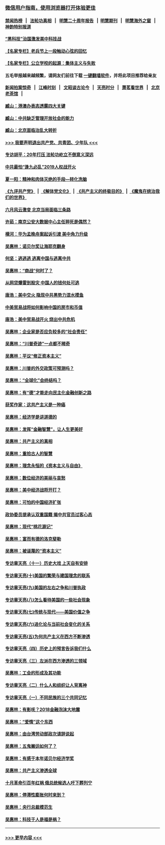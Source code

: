 ### [微信用户指南，使用浏览器打开体验更佳](https://github.com/gfw-breaker/banned-news1/blob/master/indexes/wechat-guide.md?t=0)
#### [禁闻热榜](热点新闻.md?t=0)  &nbsp;&nbsp;|&nbsp;&nbsp; [法轮功真相](https://github.com/gfw-breaker/truth/blob/master/README.md?t=0) &nbsp;&nbsp;|&nbsp;&nbsp; [明慧二十周年报告](https://github.com/gfw-breaker/mh-reports/blob/master/README.md?t=0) &nbsp;&nbsp;|&nbsp;&nbsp;[明慧期刊](https://github.com/gfw-breaker/mh-qikan) &nbsp;&nbsp;|&nbsp;&nbsp; [明慧海外之窗](https://github.com/gfw-breaker/mh-news/blob/master/README.md?t=0) &nbsp;&nbsp;|&nbsp;&nbsp; [神韵特别报道](https://github.com/gfw-breaker/mh-news/blob/master/shenyun.md?t=0)
#### [“黑科技”治国激发美中科技战](../pages/nsc423/n11638056.md?t=02072011) 
#### [【名家专栏】老兵节上一段触动心弦的回忆](../pages/nsc423/n11646016.md?t=02072011) 
#### [【名家专栏】公立学校的起源：集体主义与失败](../pages/nsc423/n11601833.md?t=02072011) 
#### 五毛举报越来越频繁，请网友们前往下载 [一键翻墙软件](https://github.com/gfw-breaker/ssr-accounts)，并将此项目推荐给亲友
#### [新闻拍案惊奇](https://github.com/gfw-breaker/banned-news1/blob/master/pages/link4.md) &nbsp;&nbsp;|&nbsp;&nbsp; [江峰时刻](https://github.com/gfw-breaker/banned-news1/blob/master/pages/link4.md) &nbsp;&nbsp;|&nbsp;&nbsp; [文昭谈古论今](https://github.com/gfw-breaker/banned-news1/blob/master/pages/link4.md) &nbsp;&nbsp;|&nbsp;&nbsp; [天亮时分](https://github.com/gfw-breaker/banned-news1/blob/master/pages/link4.md) &nbsp;&nbsp;|&nbsp;&nbsp; [萧茗看世界](https://github.com/gfw-breaker/banned-news1/blob/master/pages/link4.md) &nbsp;&nbsp;|&nbsp;&nbsp; [北京老茶馆](https://github.com/gfw-breaker/banned-news1/blob/master/pages/link4.md) &nbsp;&nbsp;|&nbsp;&nbsp; 
#### [臧山：港澳办表态透露四大关键](../pages/nsc423/n11421628.md?t=02072011) 
#### [臧山：中共缺乏管理开放社会的能力](../pages/nsc423/n11407457.md?t=02072011) 
#### [臧山：北京面临治乱大转折](../pages/nsc423/n11406895.md?t=02072011) 
#### [>>> 我要声明退出共产党、共青团、少年队 <<<](https://github.com/begood0513/goodnews/blob/master/quit/letter.md) 
#### [专访胡平：20年打压 法轮功屹立不倒意义深远](../pages/nsc423/n11398800.md?t=02072011) 
#### [中共最怕“逢九必乱”2019人权战开火](../pages/nsc423/n11385248.md?t=02072011) 
#### [夏一阳：精神和肉体灭绝的手段—转化洗脑](../pages/nsc423/n11368250.md?t=02072011) 
#### [《九评共产党》](https://github.com/begood0513/9ping.md/blob/master/README.md) &nbsp;|&nbsp; [《解体党文化》](../../../../jtdwh.md/blob/master/README.md)  &nbsp;|&nbsp; [《共产主义的终极目的》](../../../../gczydzjmd.md/blob/master/README.md) &nbsp;|&nbsp; [《魔鬼在统治我们的世界》](../../../../mgztzwmdsj.md/blob/master/README.md) 
#### [六月风云激变 北京当局面临三条路](../pages/nsc423/n11313668.md?t=02072011) 
#### [许茹：南京公安大数据中心主任猝死是偶然？](../pages/nsc423/n11064744.md?t=02072011) 
#### [横河：华为孟晚舟案起诉引渡 美中角力升级](../pages/nsc423/n11027230.md?t=02072011) 
#### [吴惠林：诺贝尔奖让海耶克翻身](../pages/nsc423/n10890049.md?t=02072011) 
#### [何坚：逃逃逃 逃离中国与逃离中共](../pages/nsc423/n10592891.md?t=02072011) 
#### [吴惠林：“商战”何时了？](../pages/nsc423/n10573558.md?t=02072011) 
#### [从网贷爆雷到股灾 中国人的钱何处可逃](../pages/nsc423/n10572800.md?t=02072011) 
#### [唐浩：美中交火 隐现中共黑势力混水摸鱼](../pages/nsc423/n10544040.md?t=02072011) 
#### [中美贸易战将如何影响中国的房市和币值](../pages/nsc423/n10543697.md?t=02072011) 
#### [唐浩：美中贸易战开火 烧出中共危机](../pages/nsc423/n10540126.md?t=02072011) 
#### [吴惠林：企业家是否应负较多的“社会责任”](../pages/nsc423/n10535022.md?t=02072011) 
#### [吴惠林：“川普奇迹”一点都不稀奇](../pages/nsc423/n10512808.md?t=02072011) 
#### [吴惠林：平议“修正资本主义”](../pages/nsc423/n10495724.md?t=02072011) 
#### [吴惠林：川普的外交政策可预测吗？](../pages/nsc423/n10462387.md?t=02072011) 
#### [吴惠林：“全球化”会终结吗？](../pages/nsc423/n10452838.md?t=02072011) 
#### [吴惠林：有“德”才能走向民主化金融创新之路](../pages/nsc423/n10432292.md?t=02072011) 
#### [获奖作家：这共产主义是一种癌](../pages/nsc423/n10431541.md?t=02072011) 
#### [吴惠林：经济学是讲道德的](../pages/nsc423/n10398014.md?t=02072011) 
#### [吴惠林：发挥“金融智慧”，让人生更美好](../pages/nsc423/n10375019.md?t=02072011) 
#### [吴惠林：共产主义的真相](../pages/nsc423/n10351394.md?t=02072011) 
#### [吴惠林：重拾古人的智慧](../pages/nsc423/n10337691.md?t=02072011) 
#### [吴惠林：理念永恒的《资本主义与自由》](../pages/nsc423/n10316274.md?t=02072011) 
#### [吴惠林：数位经济的美丽与哀愁](../pages/nsc423/n10292946.md?t=02072011) 
#### [吴惠林：美中经济战将开打？](../pages/nsc423/n10258825.md?t=02072011) 
#### [吴惠林：可怕的中国经济扩张](../pages/nsc423/n10219147.md?t=02072011) 
#### [政协委员提承认双重国籍 揭中共官员过客心态](../pages/nsc423/n10208809.md?t=02072011) 
#### [吴惠林：现代“桃花源记”](../pages/nsc423/n10185234.md?t=02072011) 
#### [吴惠林：富而有德的洛克斐勒](../pages/nsc423/n10142264.md?t=02072011) 
#### [吴惠林：被诬蔑的“资本主义”](../pages/nsc423/n10124816.md?t=02072011) 
#### [专访章天亮（十一）历史大戏 上天自有安排](../pages/nsc423/n10094905.md?t=02072011) 
#### [专访章天亮(十)美国的繁荣与建国理念的联系](../pages/nsc423/n10094899.md?t=02072011) 
#### [专访章天亮(九)美国的左右之争和川普执政](../pages/nsc423/n10094889.md?t=02072011) 
#### [专访章天亮(八)怎么看待美国的一些社会现象](../pages/nsc423/n10094857.md?t=02072011) 
#### [专访章天亮(七)传统与现代——美国价值之争](../pages/nsc423/n10093140.md?t=02072011) 
#### [专访章天亮(六)进化论与当前社会变化的关系](../pages/nsc423/n10092036.md?t=02072011) 
#### [专访章天亮(五)为何共产主义在西方不断渗透](../pages/nsc423/n10083620.md?t=02072011) 
#### [专访章天亮（四）历史上的预言告诉我们什么](../pages/nsc423/n10083606.md?t=02072011) 
#### [专访章天亮（三）左派在西方渗透的三领域](../pages/nsc423/n10081115.md?t=02072011) 
#### [吴惠林：工会的形成及其功能](../pages/nsc423/n10080633.md?t=02072011) 
#### [专访章天亮（二）什么人和组织让人背离神](../pages/nsc423/n10076637.md?t=02072011) 
#### [专访章天亮（一）不同民族的三个共同记忆](../pages/nsc423/n10074188.md?t=02072011) 
#### [吴惠林：有影呒？2018金融泡沫大地震](../pages/nsc423/n10040534.md?t=02072011) 
#### [吴惠林：“爱情”这个东西](../pages/nsc423/n10019423.md?t=02072011) 
#### [吴惠林：由台湾劳动部政次请辞说起](../pages/nsc423/n9979679.md?t=02072011) 
#### [吴惠林：五鬼搬运如何了？](../pages/nsc423/n9925338.md?t=02072011) 
#### [吴惠林：有感于本年诺贝尔经济学奖](../pages/nsc423/n9871883.md?t=02072011) 
#### [吴惠林：共产主义渗透全球](../pages/nsc423/n9812748.md?t=02072011) 
#### [十月革命引百年红祸 俄总统候选人吁下葬列宁](../pages/nsc423/n9810182.md?t=02072011) 
#### [吴惠林：停滞性膨胀何时来到？](../pages/nsc423/n9764136.md?t=02072011) 
#### [吴惠林：央行总裁模范生](../pages/nsc423/n9728134.md?t=02072011) 
#### [吴惠林：科技于人是福是祸？](../pages/nsc423/n9672982.md?t=02072011) 

----
#### [ >>> 更早内容 <<< ](../indexes/nsc423-earlier.md)
